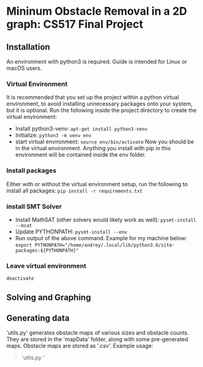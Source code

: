 # Mininum Obstacle Removal in a 2D graph: CS517 Final Project
## Installation
An environment with python3 is required. Guide is intended for Linux or macOS users.
### Virtual Environment
It is recommended that you set up the project within a python virtual environment, to avoid installing unnecessary packages onto your system, but it is optional. Run the following inside the project directory to create the virtual environment:
- Install python3-venv:
`apt-get install python3-venv`
- Initialize:
`python3 -m venv env`
- start virtual environment:
`source env/bin/activate`
Now you should be in the virtual environment. Anything you install with pip in this environment will be contained inside the env folder.

### Install packages
Either with or without the virtual environment setup, run the following to install all packages:
`pip install -r requirements.txt`

### install SMT Solver
- Install MathSAT (other solvers would likely work as well):
`pysmt-install --msat`
- Update PYTHONPATH:
`pysmt-install --env`
- Run output of the above command. Example for my machine below:
`export PYTHONPATH="/home/andrey/.local/lib/python3.6/site-packages:${PYTHONPATH}"`

### Leave virtual environment
`deactivate`

## Solving and Graphing

## Generating data
'utils.py' generates obstacle maps of various sizes and obstacle counts. They are stored in the 'mapData' folder, along with some pre-generated maps. Obstacle maps are stored as '.csv'.
Example usage:
> 'utils.py '